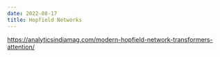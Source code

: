 ```yaml
---
date: 2022-08-17
title: Hopfield Networks
---
```


https://analyticsindiamag.com/modern-hopfield-network-transformers-attention/